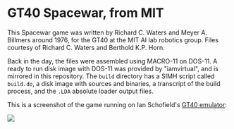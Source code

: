 # GT40 Spacewar, from MIT

This Spacewar game was written by Richard C. Waters and Meyer
A. Billmers around 1976, for the GT40 at the MIT AI lab robotics
group.  Files courtesy of Richard C. Waters and Berthold K.P. Horn.

Back in the day, the files were assembled using MACRO-11 on DOS-11.  A
ready to run disk image with DOS-11 was provided by "iamvirtual", and
is mirrored in this repository.  The `build` directory has a SIMH
script called `build.do`, a disk image with sources and binaries, a
transcript of the build process, and the `.LDA` absolute loader output
files.

This is a screenshot of the game running on Ian Schofield's [GT40
emulator](https://github.com/Isysxp/GT40):

![](https://user-images.githubusercontent.com/775050/106152996-5e40a300-617e-11eb-9122-0aa21177bd0f.png)

